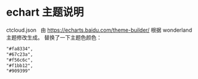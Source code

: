 # echart 主题说明

ctcloud.json   由 <https://echarts.baidu.com/theme-builder/> 根据 wonderland 主题修改生成。
替换了一下主题色颜色：

```md
"#fa8334",
"#67c23a",
"#f56c6c",
"#f1bb12",
"#909399"
```
